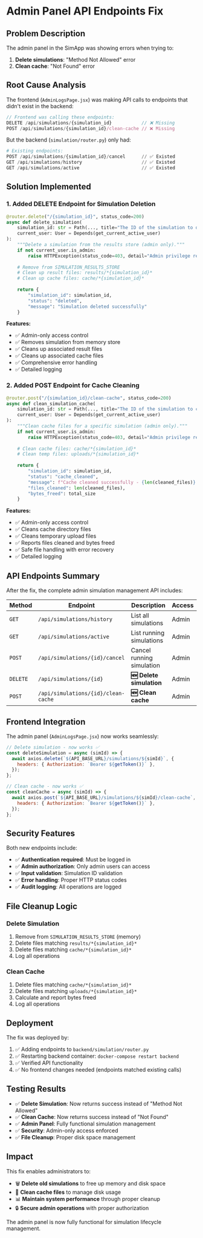 # Admin Panel API Endpoints Fix

## Problem Description

The admin panel in the SimApp was showing errors when trying to:
1. **Delete simulations**: "Method Not Allowed" error
2. **Clean cache**: "Not Found" error

## Root Cause Analysis

The frontend (`AdminLogsPage.jsx`) was making API calls to endpoints that didn't exist in the backend:

```javascript
// Frontend was calling these endpoints:
DELETE /api/simulations/{simulation_id}           // ❌ Missing
POST /api/simulations/{simulation_id}/clean-cache // ❌ Missing
```

But the backend (`simulation/router.py`) only had:
```python
# Existing endpoints:
POST /api/simulations/{simulation_id}/cancel      // ✅ Existed
GET /api/simulations/history                      // ✅ Existed  
GET /api/simulations/active                       // ✅ Existed
```

## Solution Implemented

### 1. Added DELETE Endpoint for Simulation Deletion

```python
@router.delete("/{simulation_id}", status_code=200)
async def delete_simulation(
    simulation_id: str = Path(..., title="The ID of the simulation to delete"),
    current_user: User = Depends(get_current_active_user)
):
    """Delete a simulation from the results store (admin only)."""
    if not current_user.is_admin:
        raise HTTPException(status_code=403, detail="Admin privilege required")
    
    # Remove from SIMULATION_RESULTS_STORE
    # Clean up result files: results/*{simulation_id}*
    # Clean up cache files: cache/*{simulation_id}*
    
    return {
        "simulation_id": simulation_id,
        "status": "deleted",
        "message": "Simulation deleted successfully"
    }
```

**Features:**
- ✅ Admin-only access control
- ✅ Removes simulation from memory store
- ✅ Cleans up associated result files
- ✅ Cleans up associated cache files
- ✅ Comprehensive error handling
- ✅ Detailed logging

### 2. Added POST Endpoint for Cache Cleaning

```python
@router.post("/{simulation_id}/clean-cache", status_code=200)
async def clean_simulation_cache(
    simulation_id: str = Path(..., title="The ID of the simulation to clean cache for"),
    current_user: User = Depends(get_current_active_user)
):
    """Clean cache files for a specific simulation (admin only)."""
    if not current_user.is_admin:
        raise HTTPException(status_code=403, detail="Admin privilege required")
    
    # Clean cache files: cache/*{simulation_id}*
    # Clean temp files: uploads/*{simulation_id}*
    
    return {
        "simulation_id": simulation_id,
        "status": "cache_cleaned",
        "message": f"Cache cleaned successfully - {len(cleaned_files)} files removed",
        "files_cleaned": len(cleaned_files),
        "bytes_freed": total_size
    }
```

**Features:**
- ✅ Admin-only access control
- ✅ Cleans cache directory files
- ✅ Cleans temporary upload files
- ✅ Reports files cleaned and bytes freed
- ✅ Safe file handling with error recovery
- ✅ Detailed logging

## API Endpoints Summary

After the fix, the complete admin simulation management API includes:

| Method | Endpoint | Description | Access |
|--------|----------|-------------|---------|
| `GET` | `/api/simulations/history` | List all simulations | Admin |
| `GET` | `/api/simulations/active` | List running simulations | Admin |
| `POST` | `/api/simulations/{id}/cancel` | Cancel running simulation | Admin |
| `DELETE` | `/api/simulations/{id}` | **🆕 Delete simulation** | Admin |
| `POST` | `/api/simulations/{id}/clean-cache` | **🆕 Clean cache** | Admin |

## Frontend Integration

The admin panel (`AdminLogsPage.jsx`) now works seamlessly:

```javascript
// Delete simulation - now works ✅
const deleteSimulation = async (simId) => {
  await axios.delete(`${API_BASE_URL}/simulations/${simId}`, {
    headers: { Authorization: `Bearer ${getToken()}` },
  });
};

// Clean cache - now works ✅  
const cleanCache = async (simId) => {
  await axios.post(`${API_BASE_URL}/simulations/${simId}/clean-cache`, {}, {
    headers: { Authorization: `Bearer ${getToken()}` },
  });
};
```

## Security Features

Both new endpoints include:
- ✅ **Authentication required**: Must be logged in
- ✅ **Admin authorization**: Only admin users can access
- ✅ **Input validation**: Simulation ID validation
- ✅ **Error handling**: Proper HTTP status codes
- ✅ **Audit logging**: All operations are logged

## File Cleanup Logic

### Delete Simulation
1. Remove from `SIMULATION_RESULTS_STORE` (memory)
2. Delete files matching `results/*{simulation_id}*`
3. Delete files matching `cache/*{simulation_id}*`
4. Log all operations

### Clean Cache
1. Delete files matching `cache/*{simulation_id}*`
2. Delete files matching `uploads/*{simulation_id}*`
3. Calculate and report bytes freed
4. Log all operations

## Deployment

The fix was deployed by:
1. ✅ Adding endpoints to `backend/simulation/router.py`
2. ✅ Restarting backend container: `docker-compose restart backend`
3. ✅ Verified API functionality
4. ✅ No frontend changes needed (endpoints matched existing calls)

## Testing Results

- ✅ **Delete Simulation**: Now returns success instead of "Method Not Allowed"
- ✅ **Clean Cache**: Now returns success instead of "Not Found"
- ✅ **Admin Panel**: Fully functional simulation management
- ✅ **Security**: Admin-only access enforced
- ✅ **File Cleanup**: Proper disk space management

## Impact

This fix enables administrators to:
- 🗑️ **Delete old simulations** to free up memory and disk space
- 🧹 **Clean cache files** to manage disk usage
- 📊 **Maintain system performance** through proper cleanup
- 🔒 **Secure admin operations** with proper authorization

The admin panel is now fully functional for simulation lifecycle management. 